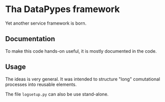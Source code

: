 # Tha DataPypes framework

Yet another service framework is born.

## Documentation

To make this code hands-on useful, it is mostly documented in the code.

## Usage

The ideas is very general.
It was intended to structure "long" comutational processes into reusable elements.

The file `logsetup.py` can also be use stand-alone.
